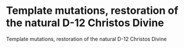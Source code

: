 # Template mutations, restoration of the natural D-12 Christos Divine

Template mutations, restoration of the natural D-12 Christos Divine